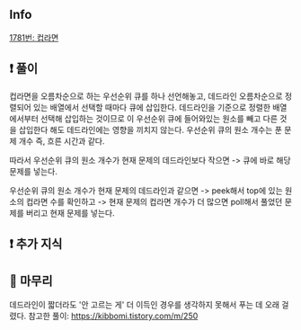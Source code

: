 ## Info
<a href="https://www.acmicpc.net/problem/1781" rel="nofollow">1781번: 컵라면</a>

## ❗ 풀이
컵라면을 오름차순으로 하는 우선순위 큐를 하나 선언해놓고, 데드라인 오름차순으로 정렬되어 있는 배열에서 선택할 때마다 큐에 삽입한다.
데드라인을 기준으로 정렬한 배열에서부터 선택해 삽입하는 것이므로 이 우선순위 큐에 들어와있는 원소를 빼고 다른 것을 삽입한다 해도 데드라인에는 영향을 끼치지 않는다.
우선순위 큐의 원소 개수는 푼 문제 개수 즉, 흐른 시간과 같다.

따라서 우선순위 큐의 원소 개수가 현재 문제의 데드라인보다 작으면
-> 큐에 바로 해당 문제를 넣는다.

우선순위 큐의 원소 개수가 현재 문제의 데드라인과 같으면
-> peek해서 top에 있는 원소의 컵라면 수를 확인하고
-> 현재 문제의 컵라면 개수가 더 많으면 poll해서 풀었던 문제를 버리고 현재 문제를 넣는다.

## ❗ 추가 지식

## 🙂 마무리
데드라인이 짧더라도 '안 고르는 게' 더 이득인 경우를 생각하지 못해서 푸는 데 오래 걸렸다.
참고한 풀이: https://kibbomi.tistory.com/m/250